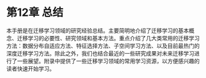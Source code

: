 # 第12章 总结

本手册是在迁移学习领域的研究经验总结。主要简明地介绍了迁移学习的基本概念、迁移学习的必要性、研究领域和基本方法。重点介绍了几大类常用的迁移学习方法：数据分布自适应方法、特征选择方法、子空间学习方法、以及目前最热门的深度迁移学习方法。除此之外，我们也结合最近的一些研究成果对未来迁移学习进行了一些展望。附录中提供了一些迁移学习领域的常用学习资源，以方便感兴趣的读者快速开始学习。